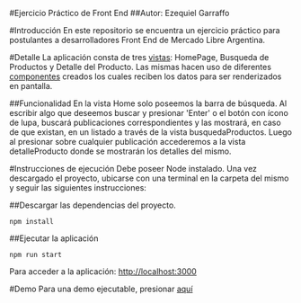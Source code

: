 #Ejercicio Práctico de Front End
##Autor: Ezequiel Garraffo

#Introducción
En este repositorio se encuentra un ejercicio práctico para postulantes a desarrolladores Front End de Mercado Libre Argentina.

#Detalle
La aplicación consta de tres [vistas](https://github.com/Garraffo/meli-front-end/tree/master/src/vistas): HomePage, Busqueda de Productos y Detalle del Producto. 
Las mismas hacen uso de diferentes [componentes](https://github.com/Garraffo/meli-front-end/tree/master/src/components) creados los cuales reciben los datos para ser renderizados en pantalla.

##Funcionalidad
En la vista Home solo poseemos la barra de búsqueda. Al escribir algo que deseemos buscar y presionar 'Enter' o el botón con ícono de lupa, buscará publicaciones correspondientes y las mostrará, en caso de que existan, en un listado a través de la vista busquedaProductos.
Luego al presionar sobre cualquier publicación accederemos a la vista detalleProducto donde se mostrarán los detalles del mismo.

#Instrucciones de ejecución
Debe poseer Node instalado. Una vez descargado el proyecto, ubicarse con una terminal en la carpeta del mismo y seguir las siguientes instrucciones:

##Descargar las dependencias del proyecto.
```
npm install
```

##Ejecutar la aplicación
```
npm run start
```

Para acceder a la aplicación: [http://localhost:3000](http://localhost:3000)

#Demo
Para una demo ejecutable, presionar [aquí](https://meli-front-end.herokuapp.com/)

